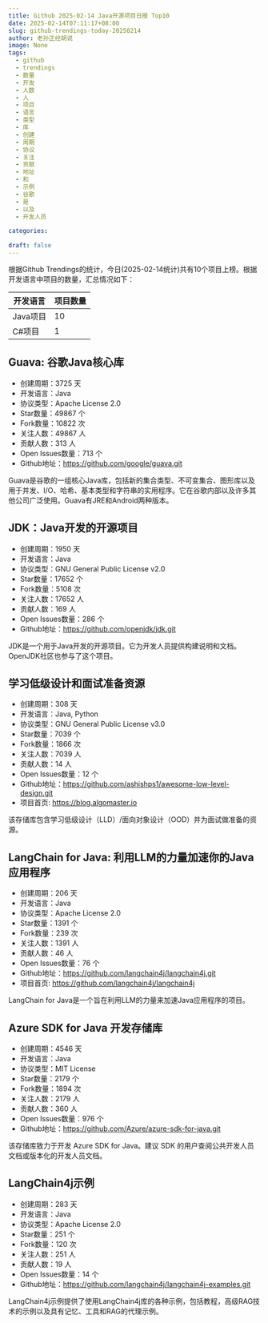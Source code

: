 ```yaml
---
title: Github 2025-02-14 Java开源项目日报 Top10
date: 2025-02-14T07:11:17+08:00
slug: github-trendings-today-20250214
author: 老孙正经胡说
image: None
tags:
  - github
  - trendings
  - 数量
  - 开发
  - 人数
  - 人
  - 项目
  - 语言
  - 类型
  - 库
  - 创建
  - 周期
  - 协议
  - 关注
  - 贡献
  - 地址
  - 和
  - 示例
  - 谷歌
  - 是
  - 以及
  - 开发人员

categories:

draft: false
---
```



根据Github Trendings的统计，今日(2025-02-14统计)共有10个项目上榜。根据开发语言中项目的数量，汇总情况如下：

| 开发语言 | 项目数量 |
|  ----  | ----  |
| Java项目 | 10 |
| C#项目 | 1 |

## Guava: 谷歌Java核心库

* 创建周期：3725 天
* 开发语言：Java
* 协议类型：Apache License 2.0
* Star数量：49867 个
* Fork数量：10822 次
* 关注人数：49867 人
* 贡献人数：313 人
* Open Issues数量：713 个
* Github地址：https://github.com/google/guava.git


Guava是谷歌的一组核心Java库，包括新的集合类型、不可变集合、图形库以及用于并发、I/O、哈希、基本类型和字符串的实用程序。它在谷歌内部以及许多其他公司广泛使用。Guava有JRE和Android两种版本。

## JDK：Java开发的开源项目

* 创建周期：1950 天
* 开发语言：Java
* 协议类型：GNU General Public License v2.0
* Star数量：17652 个
* Fork数量：5108 次
* 关注人数：17652 人
* 贡献人数：169 人
* Open Issues数量：286 个
* Github地址：https://github.com/openjdk/jdk.git


JDK是一个用于Java开发的开源项目。它为开发人员提供构建说明和文档。OpenJDK社区也参与了这个项目。

## 学习低级设计和面试准备资源

* 创建周期：308 天
* 开发语言：Java, Python
* 协议类型：GNU General Public License v3.0
* Star数量：7039 个
* Fork数量：1866 次
* 关注人数：7039 人
* 贡献人数：14 人
* Open Issues数量：12 个
* Github地址：https://github.com/ashishps1/awesome-low-level-design.git
* 项目首页: https://blog.algomaster.io


该存储库包含学习低级设计（LLD）/面向对象设计（OOD）并为面试做准备的资源。

## LangChain for Java: 利用LLM的力量加速你的Java应用程序

* 创建周期：206 天
* 开发语言：Java
* 协议类型：Apache License 2.0
* Star数量：1391 个
* Fork数量：239 次
* 关注人数：1391 人
* 贡献人数：46 人
* Open Issues数量：76 个
* Github地址：https://github.com/langchain4j/langchain4j.git
* 项目首页: https://github.com/langchain4j/langchain4j


LangChain for Java是一个旨在利用LLM的力量来加速Java应用程序的项目。

## Azure SDK for Java 开发存储库

* 创建周期：4546 天
* 开发语言：Java
* 协议类型：MIT License
* Star数量：2179 个
* Fork数量：1894 次
* 关注人数：2179 人
* 贡献人数：360 人
* Open Issues数量：976 个
* Github地址：https://github.com/Azure/azure-sdk-for-java.git


该存储库致力于开发 Azure SDK for Java。建议 SDK 的用户查阅公共开发人员文档或版本化的开发人员文档。

## LangChain4j示例

* 创建周期：283 天
* 开发语言：Java
* 协议类型：Apache License 2.0
* Star数量：251 个
* Fork数量：120 次
* 关注人数：251 人
* 贡献人数：19 人
* Open Issues数量：14 个
* Github地址：https://github.com/langchain4j/langchain4j-examples.git


LangChain4j示例提供了使用LangChain4j库的各种示例，包括教程，高级RAG技术的示例以及具有记忆、工具和RAG的代理示例。

